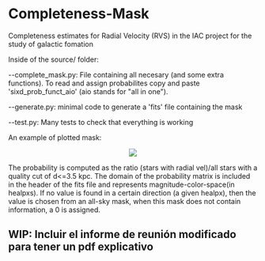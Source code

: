 # Completeness-Mask
Completeness estimates for Radial Velocity (RVS) in the IAC project for the study of galactic fomation

Inside of the source/ folder:

--complete_mask.py: File containing all necesary (and some extra functions). 
To read and assign probabilites copy and paste 'sixd_prob_funct_aio' (aio stands for "all in one").

--generate.py: minimal code to generate a 'fits' file containing the mask

--test.py: Many tests to check that everything is working

An example of plotted mask:
<p align="center">
  <img src="https://drive.google.com/thumbnail?id=1lyfpPIqxnQzKvOu0J6oK82nv0Jn44MLs&sz=w300" />
</p>

The probability is computed as the ratio (stars with radial vel)/all stars with a quality cut of d<=3.5 kpc.
The domain of the probability matrix is included in the header of the fits file and represents
magnitude-color-space(in healpxs). If no value is found in a certain direction (a given healpx), then
the value is chosen from an all-sky mask, when this mask does not contain information, a 0 is assigned.

## WIP: Incluir el informe de reunión modificado para tener un pdf explicativo

